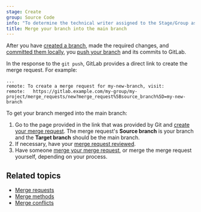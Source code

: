 ```yaml
---
stage: Create
group: Source Code
info: "To determine the technical writer assigned to the Stage/Group associated with this page, see https://handbook.gitlab.com/handbook/product/ux/technical-writing/#assignments"
title: Merge your branch into the main branch
---
```


After you have [created a branch](branch.md), made the required changes, and [committed them locally](commit.md),
you [push your branch](commit.md#send-changes-to-gitlab) and its commits to GitLab.

In the response to the `git push`, GitLab provides a direct link to create the merge request. For example:

```plaintext
...
remote: To create a merge request for my-new-branch, visit:
remote:   https://gitlab.example.com/my-group/my-project/merge_requests/new?merge_request%5Bsource_branch%5D=my-new-branch
```

To get your branch merged into the main branch:

1. Go to the page provided in the link that was provided by Git and
   [create your merge request](../../user/project/merge_requests/creating_merge_requests.md). The merge request's
   **Source branch** is your branch and the **Target branch** should be the main branch.
1. If necessary, have your [merge request reviewed](../../user/project/merge_requests/reviews/_index.md#request-a-review).
1. Have someone [merge your merge request](../../user/project/merge_requests/_index.md#merge-a-merge-request), or merge
   the merge request yourself, depending on your process.

## Related topics

- [Merge requests](../../user/project/merge_requests/_index.md)
- [Merge methods](../../user/project/merge_requests/methods/_index.md)
- [Merge conflicts](../../user/project/merge_requests/conflicts.md)
